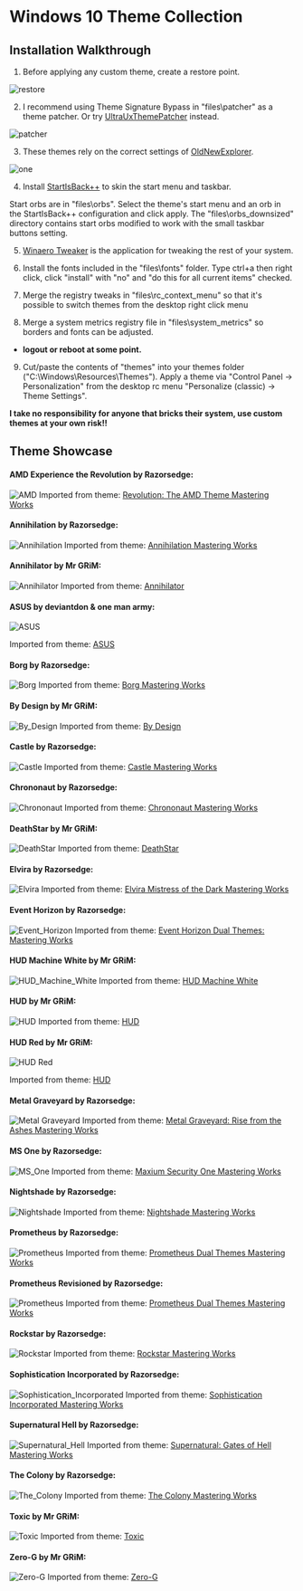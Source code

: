 Windows 10 Theme Collection
===========================
Installation Walkthrough
------------------------
1. Before applying any custom theme, create a restore point. 


![restore](https://github.com/OliverKurz/windows-10-themes-custom-selection/raw/master/images/restore.png)

2. I recommend using Theme Signature Bypass in "files\patcher" as a theme patcher. Or try [UltraUxThemePatcher](https://www.syssel.net/hoefs/software_uxtheme.php?lang=en) instead.

![patcher](https://github.com/OliverKurz/windows-10-themes-custom-selection/raw/master/images/patcher.png)

3. These themes rely on the correct settings of [OldNewExplorer](http://www.msfn.org/board/topic/170375-oldnewexplorer-118/).

![one](https://github.com/OliverKurz/windows-10-themes-custom-selection/raw/master/images/ONE.png)

4. Install [StartIsBack++](http://startisback.com/#download-tab) to skin the start menu and taskbar.

Start orbs are in "files\orbs". Select the theme's start menu and an orb in the StartIsBack++ configuration and click apply. The "files\orbs_downsized" directory contains start orbs modified to work with the small taskbar buttons setting.

5. [Winaero Tweaker](https://winaero.com/download.php?view.1796) is the application for tweaking the rest of your system.

6. Install the fonts included in the "files\fonts" folder. Type ctrl+a then right click, click "install" with "no" and "do this for all current items" checked.

7. Merge the registry tweaks in "files\rc_context_menu" so that it's possible to switch themes from the desktop right click menu

8.  Merge a system metrics registry file in "files\system_metrics" so borders and fonts can be adjusted.
+ **logout or reboot at some point.**

9. Cut/paste the contents of "themes" into your themes folder ("C:\Windows\Resources\Themes"). Apply a theme via "Control Panel -> Personalization" from the desktop rc menu "Personalize (classic) -> Theme Settings". 

**I take no responsibility for anyone that bricks their system, use custom themes at your own risk!!**

Theme Showcase
--------------
#### AMD Experience the Revolution by Razorsedge:
![AMD](https://github.com/OliverKurz/windows-10-themes-custom-selection/raw/master/images/AMD_Experience_the_Revolution_Preview.png)
Imported from theme: [Revolution: The AMD Theme Mastering Works](http://virtualcustoms.net/showthread.php/73787-Revolution-The-AMD-Theme-Mastering-Works)

#### Annihilation by Razorsedge:
![Annihilation](https://github.com/OliverKurz/windows-10-themes-custom-selection/raw/master/images/Annihilation_Preview.png)
Imported from theme: [Annihilation Mastering Works](http://virtualcustoms.net/showthread.php/73238-Annihilation-Mastering-Works)

#### Annihilator by Mr GRiM:
![Annihilator](https://github.com/OliverKurz/windows-10-themes-custom-selection/raw/master/images/Annihilator_Preview.png)
Imported from theme: [Annihilator](http://virtualcustoms.net/showthread.php/66860-Annihilator-Windows-8-1-1-Theme)

#### ASUS by deviantdon & one man army:
![ASUS](https://github.com/OliverKurz/windows-10-themes-custom-selection/raw/master/images/ASUS_Preview.png)

Imported from theme: [ASUS](http://virtualcustoms.net/showthread.php/62820-Free%21%21-ASUS-Premium-Theme-pack)

#### Borg by Razorsedge:
![Borg](https://github.com/OliverKurz/windows-10-themes-custom-selection/raw/master/images/Borg_Preview.png)
Imported from theme: [Borg Mastering Works](http://virtualcustoms.net/showthread.php/73239-Borg-Mastering-Works)

#### By Design by Mr GRiM:
![By_Design](https://github.com/OliverKurz/windows-10-themes-custom-selection/raw/master/images/By_Design_Preview.png)
Imported from theme: [By Design](http://virtualcustoms.net/showthread.php/66981-By-Design-Windows-8-1-1-Theme)

#### Castle by Razorsedge:
![Castle](https://github.com/OliverKurz/windows-10-themes-custom-selection/raw/master/images/Castle_Preview.png)
Imported from theme: [Castle Mastering Works](http://virtualcustoms.net/showthread.php/73240-Castle-Mastering-Works)

#### Chrononaut by Razorsedge:
![Chrononaut](https://github.com/OliverKurz/windows-10-themes-custom-selection/raw/master/images/Chrononaut_Preview.png)
Imported from theme: [Chrononaut Mastering Works](http://virtualcustoms.net/showthread.php/73241-Chrononaut-Mastering-Works)

#### DeathStar by Mr GRiM:
![DeathStar](https://github.com/OliverKurz/windows-10-themes-custom-selection/raw/master/images/DeathStar_Preview.png)
Imported from theme: [DeathStar](http://virtualcustoms.net/showthread.php/66891-DeathStar-Windows-8-1-1-Theme)

#### Elvira by Razorsedge:
![Elvira](https://github.com/OliverKurz/windows-10-themes-custom-selection/raw/master/images/Elvira_Preview.png)
Imported from theme: [Elvira Mistress of the Dark Mastering Works](http://virtualcustoms.net/showthread.php/73254-Elvira-Mistress-of-the-Dark-Mastering-Works)

#### Event Horizon by Razorsedge:
![Event_Horizon](https://github.com/OliverKurz/windows-10-themes-custom-selection/raw/master/images/Event_Horizon_Preview.png)
Imported from theme: [Event Horizon Dual Themes: Mastering Works](http://virtualcustoms.net/showthread.php/74520-Event-Horizon-Dual-Themes-Mastering-Works)

#### HUD Machine White by Mr GRiM:
![HUD_Machine_White](https://github.com/OliverKurz/windows-10-themes-custom-selection/raw/master/images/HUD_Machine_White_Preview.png)
Imported from theme: [HUD Machine White](http://virtualcustoms.net/showthread.php/77756-HUD-Machine-White-for-Windows-8-1)

#### HUD by Mr GRiM:
![HUD](https://github.com/OliverKurz/windows-10-themes-custom-selection/raw/master/images/HUD_Preview.png)
Imported from theme: [HUD](http://virtualcustoms.net/showthread.php/33932-FREE%21%21-HUD-Premium-Windows-7-Theme)

#### HUD Red by Mr GRiM:
![HUD Red](https://github.com/OliverKurz/windows-10-themes-custom-selection/raw/master/images/ASUS_Preview.png)

Imported from theme: [HUD](http://virtualcustoms.net/showthread.php/66896-HUD-Red-Windows-8-1-1-Theme)

#### Metal Graveyard by Razorsedge:
![Metal Graveyard](https://github.com/OliverKurz/windows-10-themes-custom-selection/raw/master/images/Metal_Graveyard_Preview.png)
Imported from theme: [Metal Graveyard: Rise from the Ashes Mastering Works](http://virtualcustoms.net/showthread.php/73244-Metal-Graveyard-Rise-from-the-Ashes-Mastering-Works)

#### MS One by Razorsedge:
![MS_One](https://github.com/OliverKurz/windows-10-themes-custom-selection/raw/master/images/MS_One_Preview.png)
Imported from theme: [Maxium Security One Mastering Works](http://virtualcustoms.net/showthread.php/73245-Maxium-Security-One-Mastering-Works)

#### Nightshade by Razorsedge:
![Nightshade](https://github.com/OliverKurz/windows-10-themes-custom-selection/raw/master/images/Nightshade_Preview.png)
Imported from theme: [Nightshade Mastering Works](http://virtualcustoms.net/showthread.php/73575-Nightshade-Mastering-Works)

#### Prometheus by Razorsedge:
![Prometheus](https://github.com/OliverKurz/windows-10-themes-custom-selection/raw/master/images/Prometheus_Preview.png)
Imported from theme: [Prometheus Dual Themes Mastering Works](http://virtualcustoms.net/showthread.php/73248-Prometheus-Dual-Themes-Mastering-Works)

#### Prometheus Revisioned by Razorsedge:
![Prometheus](https://github.com/OliverKurz/windows-10-themes-custom-selection/raw/master/images/Prometheus_Revisioned_Preview.png)
Imported from theme: [Prometheus Dual Themes Mastering Works](http://virtualcustoms.net/showthread.php/73248-Prometheus-Dual-Themes-Mastering-Works)

#### Rockstar by Razorsedge:
![Rockstar](https://github.com/OliverKurz/windows-10-themes-custom-selection/raw/master/images/Rockstar_Preview.png)
Imported from theme: [Rockstar Mastering Works](http://virtualcustoms.net/showthread.php/74245-Rockstar-Mastering-Works)

#### Sophistication Incorporated by Razorsedge:
![Sophistication_Incorporated](https://github.com/OliverKurz/windows-10-themes-custom-selection/raw/master/images/Sophistication_Incorporated_Preview.png)
Imported from theme: [Sophistication Incorporated Mastering Works](http://virtualcustoms.net/showthread.php/73252-Sophistication-Incorporated-Mastering-Works)

#### Supernatural Hell by Razorsedge:
![Supernatural_Hell](https://github.com/OliverKurz/windows-10-themes-custom-selection/raw/master/images/Supernatural_Hell_Preview.png)
Imported from theme: [Supernatural: Gates of Hell Mastering Works](http://virtualcustoms.net/showthread.php/73253-Supernatural-Gates-of-Hell-Mastering-Works)

#### The Colony by Razorsedge:
![The_Colony](https://github.com/OliverKurz/windows-10-themes-custom-selection/raw/master/images/The_Colony_Preview.png)
Imported from theme: [The Colony Mastering Works](http://virtualcustoms.net/showthread.php/73251-The-Colony-Mastering-Works)

#### Toxic by Mr GRiM:
![Toxic](https://github.com/OliverKurz/windows-10-themes-custom-selection/raw/master/images/Toxic_Preview.png)
Imported from theme: [Toxic](http://virtualcustoms.net/showthread.php/66895-Toxic-Windows-8-1-1-Theme)

#### Zero-G by Mr GRiM:
![Zero-G](https://github.com/OliverKurz/windows-10-themes-custom-selection/raw/master/images/Zero-G_Preview.png)
Imported from theme: [Zero-G](http://virtualcustoms.net/showthread.php/66862-Zero-G-1-0-Windows-8-1-1-Theme)